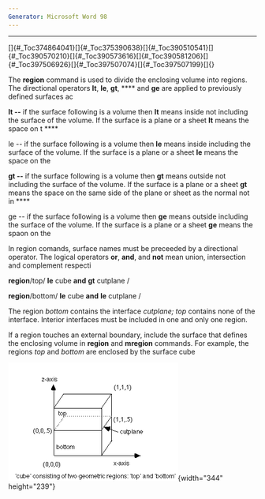 ```yaml
---
Generator: Microsoft Word 98
---
```


****

[]{#_Toc374864041}[]{#_Toc375390638}[]{#_Toc390510541}[]{#_Toc390570210}[]{#_Toc390573616}[]{#_Toc390581206}[]{#_Toc397506926}[]{#_Toc397507074}[]{#_Toc397507199}[]{}

The **region** command is used to divide the enclosing volume into
regions. The directional operators **lt**, **le**, **gt**, **** and
**ge** are applied to previously defined surfaces ac

**lt --** if the surface following is a volume then **lt** means inside
not including the surface of the volume. If the surface is a plane or a
sheet **lt** means the space on t ****

le -- if the surface following is a volume then **le** means inside
including the surface of the volume. If the surface is a plane or a
sheet **le** means the space on the

**gt --** if the surface following is a volume then **gt** means outside
not including the surface of the volume. If the surface is a plane or a
sheet **gt** means the space on the same side of the plane or sheet as
the normal not in ****

ge -- if the surface following is a volume then **ge** means outside
including the surface of the volume. If the surface is a plane or a
sheet **ge** means the spaon on the

In region comands, surface names must be preceeded by a directional
operator. The logical operators **or**, **and**, and **not** mean union,
intersection and complement respecti

**region**/top/ **le** cube **and** **gt** cutplane /

**region**/bottom/ **le** cube **and** **le** cutplane /

The region *bottom* contains the interface *cutplane;* *top* contains
none of the interface. Interior interfaces must be included in one and
only one region.

If a region touches an external boundary, include the surface that
defines the enclosing volume in **region** and **mregion** commands. For
example, the regions *top* and *bottom* are enclosed by the surface cube

![](new_html/Image224.gif){width="344" height="239"}
